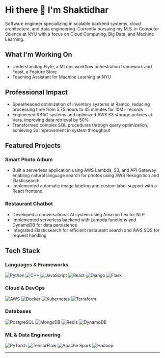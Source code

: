 # Hi there 👋 I'm Shaktidhar

Software engineer specializing in scalable backend systems, cloud architecture, and data engineering. Currently pursuing my M.S. in Computer Science at NYU with a focus on Cloud Computing, Big Data, and Machine Learning.

## What I'm Working On

- Understanding Flyte, a MLops workflow ochestration framework and Feast, a Feature Store
- Teaching Assistant for Machine Learning at NYU

## Professional Impact

- Spearheaded optimization of inventory systems at Ramco, reducing processing time from 5.75 hours to 45 minutes for 10M+ records
- Engineered RBAC systems and optimized AWS S3 storage policies at Vara, improving data retrieval by 50%
- Transformed complex SQL procedures through query optimization, achieving 3x improvement in system throughput

## Featured Projects

### Smart Photo Album
- Built a serverless application using AWS Lambda, S3, and API Gateway enabling natural language search for photos using AWS Rekognition and Elasticsearch
- Implemented automatic image labeling and custom label support with a React frontend

### Restaurant Chatbot
- Developed a conversational AI system using Amazon Lex for NLP
- Implemented serverless backend with Lambda functions and DynamoDB for data persistence
- Integrated Elasticsearch for efficient restaurant search and AWS SQS for request handling

## Tech Stack

### Languages & Frameworks
![Python](https://img.shields.io/badge/-Python-3776AB?style=flat&logo=Python&logoColor=white)
![C++](https://img.shields.io/badge/-C++-00599C?style=flat&logo=c%2B%2B&logoColor=white)
![JavaScript](https://img.shields.io/badge/-JavaScript-F7DF1E?style=flat&logo=javascript&logoColor=black)
![React](https://img.shields.io/badge/-React-61DAFB?style=flat&logo=react&logoColor=black)
![Django](https://img.shields.io/badge/-Django-092E20?style=flat&logo=django&logoColor=white)
![Flask](https://img.shields.io/badge/-Flask-000000?style=flat&logo=flask&logoColor=white)

### Cloud & DevOps
![AWS](https://img.shields.io/badge/-AWS-232F3E?style=flat&logo=amazon-aws&logoColor=white)
![Docker](https://img.shields.io/badge/-Docker-2496ED?style=flat&logo=docker&logoColor=white)
![Kubernetes](https://img.shields.io/badge/-Kubernetes-326CE5?style=flat&logo=kubernetes&logoColor=white)
![Terraform](https://img.shields.io/badge/-Terraform-7B42BC?style=flat&logo=terraform&logoColor=white)

### Databases
![PostgreSQL](https://img.shields.io/badge/-PostgreSQL-336791?style=flat&logo=postgresql&logoColor=white)
![MongoDB](https://img.shields.io/badge/-MongoDB-47A248?style=flat&logo=mongodb&logoColor=white)
![Redis](https://img.shields.io/badge/-Redis-DC382D?style=flat&logo=redis&logoColor=white)
![DynamoDB](https://img.shields.io/badge/-DynamoDB-4053D6?style=flat&logo=amazon-dynamodb&logoColor=white)

### ML & Data Engineering
![PyTorch](https://img.shields.io/badge/-PyTorch-EE4C2C?style=flat&logo=pytorch&logoColor=white)
![TensorFlow](https://img.shields.io/badge/-TensorFlow-FF6F00?style=flat&logo=tensorflow&logoColor=white)
![Apache Spark](https://img.shields.io/badge/-Apache%20Spark-E25A1C?style=flat&logo=apache-spark&logoColor=white)
![Hadoop](https://img.shields.io/badge/-Hadoop-66CCFF?style=flat&logo=apache-hadoop&logoColor=black)

---

